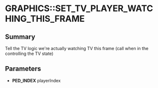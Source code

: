 # GRAPHICS::SET_TV_PLAYER_WATCHING_THIS_FRAME

## Summary
Tell the TV logic we're actually watching TV this frame (call when in the controlling the TV state)

## Parameters
* **PED_INDEX** playerIndex